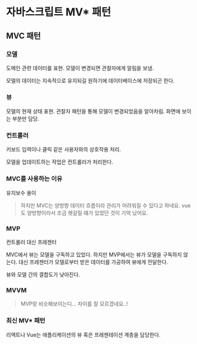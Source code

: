 # 자바스크립트 MV* 패턴

## MVC 패턴

### 모델

도메인 관련 데이터를 표현. 모델이 변경되면 관찰자에게 알림을 보냄.

모델의 데이터는 지속적으로 유지되길 원하기에 데이터베이스에 저장되곤 한다.

### 뷰

모델의 현재 상태 표현. 관찰자 패턴을 통해 모델이 변경되었음을 알아차림. 화면에 보이는 부분만 담당.

### 컨트롤러

키보드 입력이나 클릭 같은 사용자와의 상호작용 처리.

모델을 업데이트하는 작업은 컨트롤러가 처리한다.

### MVC를 사용하는 이유

유지보수 용이

> 하지만 MVC는 양방향 데이터 흐름이라 관리가 어려워질 수 있다고 하네요. vue도 양방향이라서 조금 헷갈릴 떄가 있었던 것이 기억 났어요.

### MVP

컨트롤러 대신 프레젠터

MVC에서 뷰는 모델을 구독하고 있었다. 하지만 MVP에서는 뷰가 모델을 구독하지 않는다. 대신 프레젠터가 모델로부터 받은 데이터를 가공하여 뷰에게 전달한다.

뷰와 모델 간의 결합도가 낮아진다.

### MVVM

> MVP랑 비슷해보이는디... 차이를 잘 모르겠네요..!

### 최신 MV* 패턴

리액트나 Vue는 애플리케이션의 뷰 혹은 프레젠테이션 계층을 담당한다.
